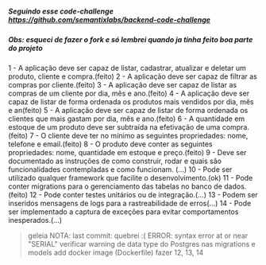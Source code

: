 ##### Seguindo esse code-challenge https://github.com/semantixlabs/backend-code-challenge
##### Obs: esqueci de fazer o fork e só lembrei quando ja tinha feito boa parte do projeto

1 - A aplicação deve ser capaz de listar, cadastrar, atualizar e deletar um produto, cliente e compra.(feito)
2 - A aplicação deve ser capaz de filtrar as compras por cliente.(feito)
3 - A aplicação deve ser capaz de listar as compras de um cliente por dia, mês e ano.(feito)
4 - A aplicação deve ser capaz de listar de forma ordenada os produtos mais vendidos por dia, mês e an(feito)
5 - A aplicação deve ser capaz de listar de forma ordenada os clientes que mais gastam por dia, mês e ano.(feito)
6 - A quantidade em estoque de um produto deve ser subtraída na efetivação de uma compra.(feito)
7 - O cliente deve ter no mínimo as seguintes propriedades: nome, telefone e email.(feito)
8 - O produto deve conter as seguintes propriedades: nome, quantidade em estoque e preço.(feito)
9 - Deve ser documentado as instruções de como construir, rodar e quais são funcionalidades contempladas e como funcionam. (...)
10 - Pode ser utilizado qualquer framework que facilite o desenvolvimento.(ok)
11 - Pode conter migrations para o gerenciamento das tabelas no banco de dados.(feito)
12 - Pode conter testes unitários ou de integração.(...)
13 - Podem ser inseridos mensagens de logs para a rastreabilidade de erros(...)
14 - Pode ser implementado a captura de exceções para evitar comportamentos inesperados.(...)

> geleia NOTA:
> last commit: quebrei :( ERROR: syntax error at or near "SERIAL"
> verificar warning de data type do Postgres nas migrations e models
> add docker image (Dockerfile)
> fazer 12, 13, 14